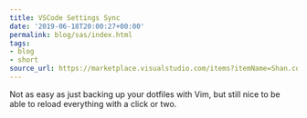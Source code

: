 ```yaml
---
title: VSCode Settings Sync
date: '2019-06-18T20:00:27+00:00'
permalink: blog/sas/index.html
tags:
- blog
- short
source_url: https://marketplace.visualstudio.com/items?itemName=Shan.code-settings-sync
---
```


Not as easy as just backing up your dotfiles with Vim, but still nice to be able to reload everything with a click or two.
